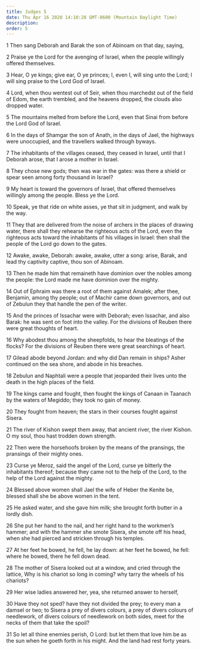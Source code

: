 ```yaml
---
title: Judges 5
date: Thu Apr 16 2020 14:10:28 GMT-0600 (Mountain Daylight Time)
description: 
order: 5
---
```


<p>1 Then sang Deborah and Barak the son of Abinoam on that day, saying,</p>
<p>
  2 Praise ye the Lord for the avenging of Israel, when the people willingly
  offered themselves.
</p>
<p>
  3 Hear, O ye kings; give ear, O ye princes; I, even I, will sing unto the
  Lord; I will sing praise to the Lord God of Israel.
</p>
<p>
  4 Lord, when thou wentest out of Seir, when thou marchedst out of the field of
  Edom, the earth trembled, and the heavens dropped, the clouds also dropped
  water.
</p>
<p>
  5 The mountains melted from before the Lord, even that Sinai from before the
  Lord God of Israel.
</p>
<span></span>
<p>
  6 In the days of Shamgar the son of Anath, in the days of Jael, the highways
  were unoccupied, and the travellers walked through byways.
</p>
<p>
  7 The inhabitants of the villages ceased, they ceased in Israel, until that I
  Deborah arose, that I arose a mother in Israel.
</p>
<p>
  8 They chose new gods; then was war in the gates: was there a shield or spear
  seen among forty thousand in Israel?
</p>
<p>
  9 My heart is toward the governors of Israel, that offered themselves
  willingly among the people. Bless ye the Lord.
</p>
<p>
  10 Speak, ye that ride on white asses, ye that sit in judgment, and walk by
  the way.
</p>
<p>
  11 They that are delivered from the noise of archers in the places of drawing
  water, there shall they rehearse the righteous acts of the Lord, even the
  righteous acts toward the inhabitants of his villages in Israel: then shall
  the people of the Lord go down to the gates.
</p>
<p>
  12 Awake, awake, Deborah: awake, awake, utter a song: arise, Barak, and lead
  thy captivity captive, thou son of Abinoam.
</p>
<p>
  13 Then he made him that remaineth have dominion over the nobles among the
  people: the Lord made me have dominion over the mighty.
</p>
<p>
  14 Out of Ephraim was there a root of them against Amalek; after thee,
  Benjamin, among thy people; out of Machir came down governors, and out of
  Zebulun they that handle the pen of the writer.
</p>
<p>
  15 And the princes of Issachar were with Deborah; even Issachar, and also
  Barak: he was sent on foot into the valley. For the divisions of Reuben there
  were great thoughts of heart.
</p>
<p>
  16 Why abodest thou among the sheepfolds, to hear the bleatings of the flocks?
  For the divisions of Reuben there were great searchings of heart.
</p>
<p>
  17 Gilead abode beyond Jordan: and why did Dan remain in ships? Asher
  continued on the sea shore, and abode in his breaches.
</p>
<p>
  18 Zebulun and Naphtali were a people that jeoparded their lives unto the
  death in the high places of the field.
</p>
<p>
  19 The kings came and fought, then fought the kings of Canaan in Taanach by
  the waters of Megiddo; they took no gain of money.
</p>
<p>
  20 They fought from heaven; the stars in their courses fought against Sisera.
</p>
<p>
  21 The river of Kishon swept them away, that ancient river, the river Kishon.
  O my soul, thou hast trodden down strength.
</p>
<p>
  22 Then were the horsehoofs broken by the means of the pransings, the
  pransings of their mighty ones.
</p>
<p>
  23 Curse ye Meroz, said the angel of the Lord, curse ye bitterly the
  inhabitants thereof; because they came not to the help of the Lord, to the
  help of the Lord against the mighty.
</p>
<p>
  24 Blessed above women shall Jael the wife of Heber the Kenite be, blessed
  shall she be above women in the tent.
</p>
<p>
  25 He asked water, and she gave him milk; she brought forth butter in a lordly
  dish.
</p>
<p>
  26 She put her hand to the nail, and her right hand to the workmen&#x2019;s
  hammer; and with the hammer she smote Sisera, she smote off his head, when she
  had pierced and stricken through his temples.
</p>
<p>
  27 At her feet he bowed, he fell, he lay down: at her feet he bowed, he fell:
  where he bowed, there he fell down dead.
</p>
<p>
  28 The mother of Sisera looked out at a window, and cried through the lattice,
  Why is his chariot so long in coming? why tarry the wheels of his chariots?
</p>
<p>29 Her wise ladies answered her, yea, she returned answer to herself,</p>
<p>
  30 Have they not sped? have they not divided the prey; to every man a damsel
  or two; to Sisera a prey of divers colours, a prey of divers colours of
  needlework, of divers colours of needlework on both sides, meet for the necks
  of them that take the spoil?
</p>
<p>
  31 So let all thine enemies perish, O Lord: but let them that love him be as
  the sun when he goeth forth in his might. And the land had rest forty years.
</p>
